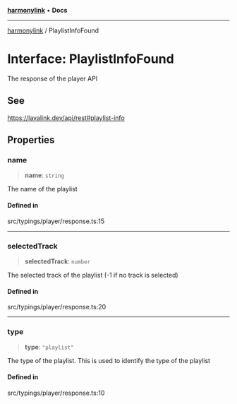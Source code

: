 [**harmonylink**](../README.md) • **Docs**

***

[harmonylink](../globals.md) / PlaylistInfoFound

# Interface: PlaylistInfoFound

The response of the player API

## See

https://lavalink.dev/api/rest#playlist-info

## Properties

### name

> **name**: `string`

The name of the playlist

#### Defined in

src/typings/player/response.ts:15

***

### selectedTrack

> **selectedTrack**: `number`

The selected track of the playlist (-1 if no track is selected)

#### Defined in

src/typings/player/response.ts:20

***

### type

> **type**: `"playlist"`

The type of the playlist. This is used to identify the type of the playlist

#### Defined in

src/typings/player/response.ts:10
